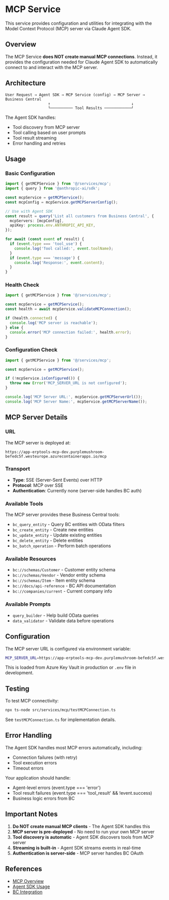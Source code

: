 # MCP Service

This service provides configuration and utilities for integrating with the Model Context Protocol (MCP) server via Claude Agent SDK.

## Overview

The MCP Service **does NOT create manual MCP connections**. Instead, it provides the configuration needed for Claude Agent SDK to automatically connect to and interact with the MCP server.

## Architecture

```
User Request → Agent SDK → MCP Service (config) → MCP Server → Business Central
                   ↑                                    ↓
                   └────────── Tool Results ────────────┘
```

The Agent SDK handles:
- Tool discovery from MCP server
- Tool calling based on user prompts
- Tool result streaming
- Error handling and retries

## Usage

### Basic Configuration

```typescript
import { getMCPService } from '@/services/mcp';
import { query } from '@anthropic-ai/sdk';

const mcpService = getMCPService();
const mcpConfig = mcpService.getMCPServerConfig();

// Use with Agent SDK
const result = query('List all customers from Business Central', {
  mcpServers: [mcpConfig],
  apiKey: process.env.ANTHROPIC_API_KEY,
});

for await (const event of result) {
  if (event.type === 'tool_use') {
    console.log('Tool called:', event.toolName);
  }
  if (event.type === 'message') {
    console.log('Response:', event.content);
  }
}
```

### Health Check

```typescript
import { getMCPService } from '@/services/mcp';

const mcpService = getMCPService();
const health = await mcpService.validateMCPConnection();

if (health.connected) {
  console.log('MCP server is reachable');
} else {
  console.error('MCP connection failed:', health.error);
}
```

### Configuration Check

```typescript
import { getMCPService } from '@/services/mcp';

const mcpService = getMCPService();

if (!mcpService.isConfigured()) {
  throw new Error('MCP_SERVER_URL is not configured');
}

console.log('MCP Server URL:', mcpService.getMCPServerUrl());
console.log('MCP Server Name:', mcpService.getMCPServerName());
```

## MCP Server Details

### URL
The MCP server is deployed at:
```
https://app-erptools-mcp-dev.purplemushroom-befedc5f.westeurope.azurecontainerapps.io/mcp
```

### Transport
- **Type**: SSE (Server-Sent Events) over HTTP
- **Protocol**: MCP over SSE
- **Authentication**: Currently none (server-side handles BC auth)

### Available Tools

The MCP server provides these Business Central tools:

- `bc_query_entity` - Query BC entities with OData filters
- `bc_create_entity` - Create new entities
- `bc_update_entity` - Update existing entities
- `bc_delete_entity` - Delete entities
- `bc_batch_operation` - Perform batch operations

### Available Resources

- `bc://schemas/Customer` - Customer entity schema
- `bc://schemas/Vendor` - Vendor entity schema
- `bc://schemas/Item` - Item entity schema
- `bc://docs/api-reference` - BC API documentation
- `bc://companies/current` - Current company info

### Available Prompts

- `query_builder` - Help build OData queries
- `data_validator` - Validate data before operations

## Configuration

The MCP server URL is configured via environment variable:

```bash
MCP_SERVER_URL=https://app-erptools-mcp-dev.purplemushroom-befedc5f.westeurope.azurecontainerapps.io/mcp
```

This is loaded from Azure Key Vault in production or `.env` file in development.

## Testing

To test MCP connectivity:

```bash
npx ts-node src/services/mcp/testMCPConnection.ts
```

See `testMCPConnection.ts` for implementation details.

## Error Handling

The Agent SDK handles most MCP errors automatically, including:
- Connection failures (with retry)
- Tool execution errors
- Timeout errors

Your application should handle:
- Agent-level errors (event.type === 'error')
- Tool result failures (event.type === 'tool_result' && !event.success)
- Business logic errors from BC

## Important Notes

1. **Do NOT create manual MCP clients** - The Agent SDK handles this
2. **MCP server is pre-deployed** - No need to run your own MCP server
3. **Tool discovery is automatic** - Agent SDK discovers tools from MCP server
4. **Streaming is built-in** - Agent SDK streams events in real-time
5. **Authentication is server-side** - MCP server handles BC OAuth

## References

- [MCP Overview](../../../docs/04-integrations/01-mcp-overview.md)
- [Agent SDK Usage](../../../docs/02-core-concepts/06-agent-sdk-usage.md)
- [BC Integration](../../../docs/04-integrations/02-bc-integration.md)
